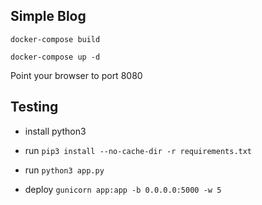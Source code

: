 ## Simple Blog

```docker-compose build```

```docker-compose up -d```

Point your browser to port 8080


## Testing

 - install python3

 - run ```pip3 install --no-cache-dir -r requirements.txt```

 - run ```python3 app.py```

 - deploy ```gunicorn app:app -b 0.0.0.0:5000 -w 5```
